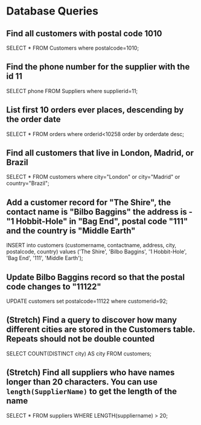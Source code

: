 # Database Queries

## Find all customers with postal code 1010

SELECT * FROM Customers where postalcode=1010;

## Find the phone number for the supplier with the id 11

SELECT phone FROM Suppliers where supplierid=11;

## List first 10 orders ever places, descending by the order date

SELECT * FROM orders where orderid<10258 order by orderdate desc;

## Find all customers that live in London, Madrid, or Brazil

SELECT * FROM customers where city="London" or city="Madrid" or country="Brazil";

## Add a customer record for "The Shire", the contact name is "Bilbo Baggins" the address is -"1 Hobbit-Hole" in "Bag End", postal code "111" and the country is "Middle Earth"

INSERT into customers (customername, contactname, address, city, postalcode, country) values ('The Shire', 'Bilbo Baggins', '1 Hobbit-Hole', 'Bag End', '111', 'Middle Earth');

## Update Bilbo Baggins record so that the postal code changes to "11122"

UPDATE customers set postalcode=11122 where customerid=92;

## (Stretch) Find a query to discover how many different cities are stored in the Customers table. Repeats should not be double counted

SELECT COUNT(DISTINCT city) AS city FROM customers;

## (Stretch) Find all suppliers who have names longer than 20 characters. You can use `length(SupplierName)` to get the length of the name

SELECT * FROM suppliers WHERE LENGTH(suppliername) > 20;

